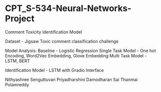 # CPT_S-534-Neural-Networks-Project
Comment Toxicity Identification Model 

Dataset - Jigsaw Toxic comment classification challenge 

Model Analysis:
Baseline - Logistic Regression
Single Task Model - One hot Encoding, Word2Vec Embedding, Glove Embedding
Multi Task Model - LSTM, BERT

Identification Model - LSTM with Gradio Interface

Nithyashree Senguttuvan
Priyadharshini Damodharan
Sai Thanmai Polamreddy


